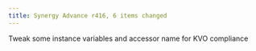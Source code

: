 ```yaml
---
title: Synergy Advance r416, 6 items changed
---
```


Tweak some instance variables and accessor name for KVO compliance
